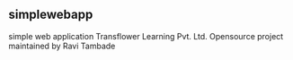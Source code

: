 ## simplewebapp
simple web application
Transflower Learning Pvt. Ltd.
Opensource project maintained by Ravi Tambade
